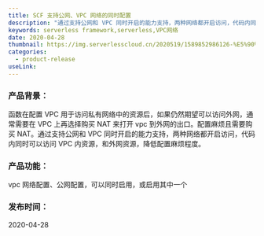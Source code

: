 ```yaml
---
title: SCF 支持公网、VPC 网络的同时配置
description: "通过支持公网和 VPC 同时开启的能力支持，两种网络都开启访问，代码内同时可以访问 VPC 内资源，和外网资源，降低配置麻烦程度。"
keywords: serverless framework,serverless,VPC网络
date: 2020-04-28
thumbnail: https://img.serverlesscloud.cn/2020519/1589852986126-%E5%90%8C%E6%97%B6%E9%85%8D%E7%BD%AE.png
categories:
  - product-release
useLink: 
---
```


### 产品背景：

函数在配置 VPC 用于访问私有网络中的资源后，如果仍然期望可以访问外网，通常需要在 VPC 上再选择购买 NAT 来打开 vpc 到外网的出口。配置麻烦且需要购买 NAT。通过支持公网和 VPC 同时开启的能力支持，两种网络都开启访问，代码内同时可以访问 VPC 内资源，和外网资源，降低配置麻烦程度。

### 产品功能：

vpc 网络配置、公网配置，可以同时启用，或启用其中一个

### 发布时间：
2020-04-28

